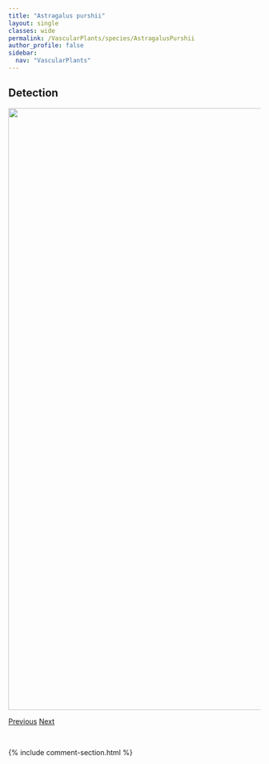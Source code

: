 ```yaml
---
title: "Astragalus purshii"
layout: single
classes: wide
permalink: /VascularPlants/species/AstragalusPurshii
author_profile: false
sidebar:
  nav: "VascularPlants"
---
```


<h2>Detection</h2>

<a href="https://drive.google.com/uc?export=view&id=1vxPv6ehxNSLsrzbH7J8PAR3zoOd5Jjza">
<img src="https://drive.google.com/uc?export=view&id=1vxPv6ehxNSLsrzbH7J8PAR3zoOd5Jjza" height = "1200" width = "800">
</a>


<a href="/DevelopmentWebsite/VascularPlants/species/AstragalusPectinatus" class="pagination--pager" title="Astragalus pectinatus">Previous</a> <a href="/DevelopmentWebsite/VascularPlants/species/AstragalusSpatulatus" class="pagination--pager" title="Astragalus spatulatus">Next</a>

<p>&nbsp;</p>

{% include comment-section.html %}
